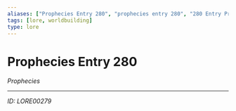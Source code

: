 ```yaml
---
aliases: ["Prophecies Entry 280", "prophecies entry 280", "280 Entry Prophecies"]
tags: [lore, worldbuilding]
type: lore
---
```


# Prophecies Entry 280

*Prophecies*

---
*ID: LORE00279*
